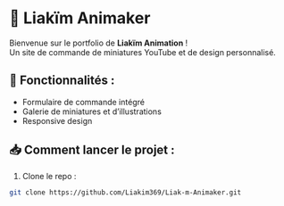 # 🎨 Liakïm Animaker

Bienvenue sur le portfolio de **Liakïm Animation** !  
Un site de commande de miniatures YouTube et de design personnalisé.  

## 🚀 Fonctionnalités :
- Formulaire de commande intégré
- Galerie de miniatures et d’illustrations
- Responsive design

## 📥 Comment lancer le projet :
1. Clone le repo :
```bash
git clone https://github.com/Liakim369/Liak-m-Animaker.git
